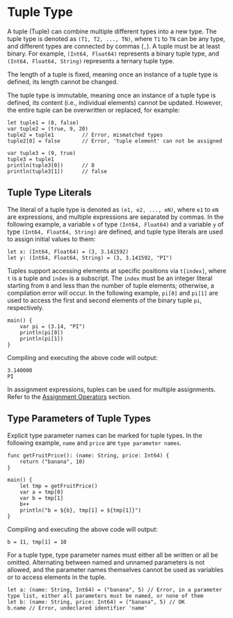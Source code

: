 # Tuple Type

A tuple (Tuple) can combine multiple different types into a new type. The tuple type is denoted as `(T1, T2, ..., TN)`, where `T1` to `TN` can be any type, and different types are connected by commas (`,`). A tuple must be at least binary. For example, `(Int64, Float64)` represents a binary tuple type, and `(Int64, Float64, String)` represents a ternary tuple type.

The length of a tuple is fixed, meaning once an instance of a tuple type is defined, its length cannot be changed.

The tuple type is immutable, meaning once an instance of a tuple type is defined, its content (i.e., individual elements) cannot be updated. However, the entire tuple can be overwritten or replaced, for example:

<!-- compile.error -->

```cangjie
let tuple1 = (8, false)
var tuple2 = (true, 9, 20)
tuple2 = tuple1         // Error, mismatched types
tuple2[0] = false       // Error, 'tuple element' can not be assigned

var tuple3 = (9, true)
tuple3 = tuple1
println(tuple3[0])      // 8
println(tuple3[1])      // false
```

## Tuple Type Literals

The literal of a tuple type is denoted as `(e1, e2, ..., eN)`, where `e1` to `eN` are expressions, and multiple expressions are separated by commas. In the following example, a variable `x` of type `(Int64, Float64)` and a variable `y` of type `(Int64, Float64, String)` are defined, and tuple type literals are used to assign initial values to them:

<!-- compile -->

```cangjie
let x: (Int64, Float64) = (3, 3.141592)
let y: (Int64, Float64, String) = (3, 3.141592, "PI")
```

Tuples support accessing elements at specific positions via `t[index]`, where `t` is a tuple and `index` is a subscript. The `index` must be an integer literal starting from `0` and less than the number of tuple elements; otherwise, a compilation error will occur. In the following example, `pi[0]` and `pi[1]` are used to access the first and second elements of the binary tuple `pi`, respectively.
<!-- verify -->

```cangjie
main() {
    var pi = (3.14, "PI")
    println(pi[0])
    println(pi[1])
}
```

Compiling and executing the above code will output:

```text
3.140000
PI
```

In assignment expressions, tuples can be used for multiple assignments. Refer to the [Assignment Operators](./basic_operators.md#assignment-operators) section.

## Type Parameters of Tuple Types

Explicit type parameter names can be marked for tuple types. In the following example, `name` and `price` are `type parameter names`.

<!-- verify -->

```cangjie
func getFruitPrice(): (name: String, price: Int64) {
    return ("banana", 10)
}

main() {
    let tmp = getFruitPrice()
    var a = tmp[0]
    var b = tmp[1]
    b++
    println("b = ${b}, tmp[1] = ${tmp[1]}")
}
```

Compiling and executing the above code will output:

```text
b = 11, tmp[1] = 10
```

For a tuple type, type parameter names must either all be written or all be omitted. Alternating between named and unnamed parameters is not allowed, and the parameter names themselves cannot be used as variables or to access elements in the tuple.

<!-- compile.error -->

```cangjie
let a: (name: String, Int64) = ("banana", 5) // Error, in a parameter type list, either all parameters must be named, or none of them
let b: (name: String, price: Int64) = ("banana", 5) // OK
b.name // Error, undeclared identifier 'name'
```